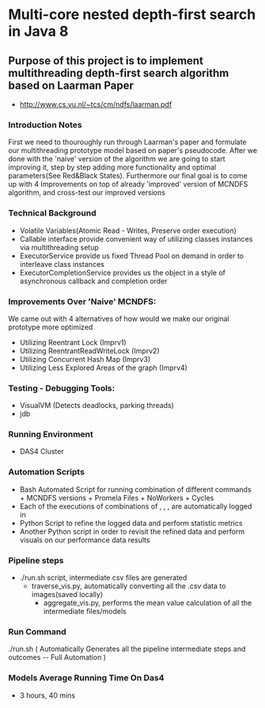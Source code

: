 # Multi-core nested depth-first search in Java 8

## Purpose of this project is to implement multithreading depth-first search algorithm based on Laarman Paper
* http://www.cs.vu.nl/~tcs/cm/ndfs/laarman.pdf

### Introduction Notes
First we need to thouroughly run through Laarman's paper and formulate our multithreading prototype model based
on paper's pseudocode.
After we done with the 'naive' version of the algorithm we are going to start improving it, step by step adding 
more functionality and optimal parameters(See Red&Black States).
Furthermore our final goal is to come up with 4 Improvements on top of already 'improved' version of MCNDFS algorithm,
and cross-test our improved versions

### Technical Background
* Volatile Variables(Atomic Read - Writes, Preserve order execution)
* Callable interface provide convenient way of utilizing classes instances via multithreading setup
* ExecutorService provide us fixed Thread Pool on demand in order to interleave class instances  
* ExecutorCompletionService provides us the <Future> object in a style of asynchronous callback and completion order

### Improvements Over 'Naive' MCNDFS:
We came out with 4 alternatives of how would we make our original prototype more optimized
* Utilizing Reentrant Lock (Imprv1)
* Utilizing ReentrantReadWriteLock (Imprv2)
* Utilizing Concurrent Hash Map (Imprv3)
* Utilizing Less Explored Areas of the graph (Imprv4)

### Testing - Debugging Tools:
* VisualVM (Detects deadlocks, parking threads)
* jdb

### Running Environment
* DAS4 Cluster

### Automation Scripts
* Bash Automated Script for running combination of different commands + MCNDFS versions + Promela Files + NoWorkers + Cycles
* Each of the executions of combinations of <workers>, <mcndfs>, <promela files>, <repetition cycles> are automatically logged in
* Python Script to refine the logged data and perform statistic metrics
* Another Python script in order to revisit the refined data and perform visuals on our performance data results

### Pipeline steps
* ./run.sh script, intermediate csv files are generated
    * traverse_vis.py, automatically converting all the .csv data to images(saved locally)
        * aggregate_vis.py, performs the mean value calculation of all the intermediate files/models

### Run Command
./run.sh ( Automatically Generates all the pipeline intermediate steps and outcomes -- Full Automation )

### Models Average Running Time On Das4
* 3 hours, 40 mins
